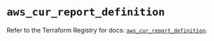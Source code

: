 # `aws_cur_report_definition`

Refer to the Terraform Registry for docs: [`aws_cur_report_definition`](https://registry.terraform.io/providers/hashicorp/aws/6.10.0/docs/resources/cur_report_definition).
